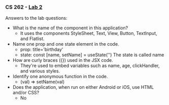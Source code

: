 ### CS 262 - [Lab 2](https://cs.calvin.edu/courses/cs/262/kvlinden/02management/lab.html)

Answers to the lab questions:
* What is the name of the component in this application?
	* It uses the components StyleSheet, Text, View, Button, TextInput, and Flatlist.
* Name one prop and one state element in the code.
	* prop: title='birthday'
	* state: const [name, setName] = useState('')
		The state is called name
* How are curly braces ({}) used in the JSX code.
	* They're used to embed variables such as name, age, clickHandler, and various styles.
* Identify one anonymous function in the code.
	* (val) => setName(val)
* Does the application, when run on either Android or iOS, use HTML and/or CSS?
	* No
